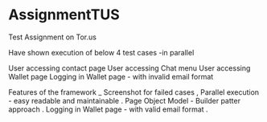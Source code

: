 # AssignmentTUS

Test Assignment on Tor.us 

Have shown execution of below 4 test cases -in parallel 

User accessing contact page 
User accessing Chat menu 
User accessing Wallet page 
Logging in Wallet page - with invalid email format 

Features of the framework _ Screenshot for failed cases , Parallel execution - easy readable and maintainable . Page Object Model  - Builder patter approach .
Logging in Wallet page - with valid email format .
